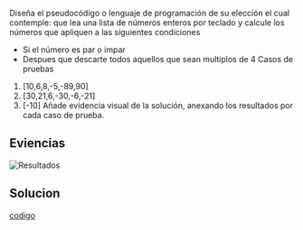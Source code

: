 Diseña el pseudocódigo o lenguaje de programación de su elección el cual contemple: que lea una lista de números enteros por teclado y calcule los números que apliquen a las siguientes condiciones
* Si el número es par o impar
* Despues que descarte todos aquellos que sean multiplos de 4
Casos de pruebas
1. [10,6,8,-5,-89,90]
2. [30,21,6,-30,-6,-21]
3. [-10]
Añade evidencia visual de la solución, anexando los resultados por cada caso de prueba.



## Eviencias
<image src="./resultados.png" alt="Resultados">

## Solucion
[codigo](./index.py)
